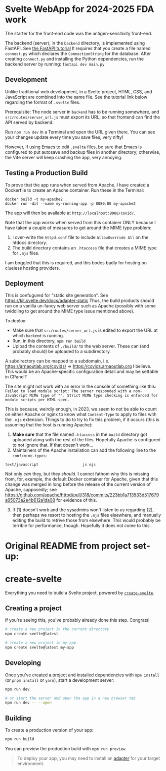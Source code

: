 # Svelte WebApp for 2024-2025 FDA work

The starter for the front-end code was the antigen-sensitivity front-end.

The backend (server), in the `backend` directory, is implemented using FastAPI.
See [the FastAPI tutorial](https://fastapi.tiangolo.com/tutorial/)
It requires that you create a file named `connect.py` which declares the
`ConnectionString` for the database.
After creating `connect.py` and installing the Python dependencies, run the backend
server by running:
`fastapi dev main.py`

## Development

Unlike traditional web development, in a Svelte project, HTML, CSS, and JavaScript
are combined into the same file. See the tutorial link below regarding the format
of `.svelte` files.

Prerequisite: The node server in `backend` has to be running somewhere, and
`src/routes/server_url.js` must export its URL, so that frontend can find the API
served by backend.

Run `npm run dev` in a Terminal and open the URL given there. You can see your changes
update every time you save files, very nifty!

However, if using Emacs to edit `.svelte` files, be sure that Emacs is configured to put autosave
and backup files in another directory; otherwise, the Vite server will keep crashing the
app, very annoying.

## Testing a Production Build

To prove that the app runs when served from Apache, I have created a Dockerfile to create
an Apache container. Run these in the Terminal:

```npm run build
docker build -t my-apache2 .
docker run -dit --name my-running-app -p 8080:80 my-apache2
```

The app will then be available at `http://localhost:8080/covid/`.

Note that the app works when served from this container ONLY because I have taken a couple of
measures to get around the MIME type problem:

1. I over-write the `httpd.conf` file to include `AllowOverride All` on the htdocs directory.
2. The build directory contains an `.htaccess` file that creates a MIME type for `.mjs` files.

I am boggled that this is required, and this bodes badly for hosting on clueless hosting
providers.

## Deployment

This is confugured for "static site generation". See https://kit.svelte.dev/docs/adapter-static
Thus, the build products should run on a vanilla un-fancy web server such as Apache (possibly with
some twiddling to get around the MIME type issue mentioned above).

To deploy:

- Make sure that `src/routes/server_url.js` is edited to export the URL at which `backend` is running.
- Run, in this directory, `npm run build`
- Upload the contents of `./build/` to the web server. These can (and probably should) be uploaded
  to a subdirectory.

A subdirectory can be mapped to a subdomain, i.e. https://arnaoutlab.org/covids/ =>
https://covids.arnaoutlab.org I believe. This would be an Apache-specific configuration detail
and may be settable in CPanel?

The site might not work with an error in the console of something like this:
`Failed to load module script: The server responded with a non-JavaScript MIME type of "".
Strict MIME type checking is enforced for module scripts per HTML spec.`

This is because, weirdly enough, in 2023, we seem to not be able to count on either Apache or
nginx to know what `Content-Type` to apply to files with the `.mjs` extension. Things to do
to try to fix this problem, if it occurs (this is assuming that the host is running Apache):

1. **Make sure** that the file named `.htaccess` in the `build` directory got uploaded along with the
   rest of the files. Hopefully Apache is configured to not ignore that. If that doesn't work...
2. Maintainers of the Apache installation can add the following line to the `conf/mime.types`:

`text/javascript					js mjs`

Not only _can_ they, but they _should_. I cannot fathom why this is missing from, for, example,
the default Docker container for Apache, given that this change was merged in long before the
release of the current version of Apache, supposedly; see
https://github.com/apache/httpd/pull/318/commits/223bb1a713533d517679a65073a2e4b612a1da08
for evidence of this.

3. If (1) doesn't work and the sysadmins won't listen to us regarding (2), then perhaps
   we resort to hosting the `.mjs` files elsewhere, and manually editing the build to retrive
   those from elsewhere. This would probably be terrible for performance, though. Hopefully
   it does not come to this.

# Original README from project set-up:

# create-svelte

Everything you need to build a Svelte project, powered by [`create-svelte`](https://github.com/sveltejs/kit/tree/master/packages/create-svelte).

## Creating a project

If you're seeing this, you've probably already done this step. Congrats!

```bash
# create a new project in the current directory
npm create svelte@latest

# create a new project in my-app
npm create svelte@latest my-app
```

## Developing

Once you've created a project and installed dependencies with `npm install` (or `pnpm install` or `yarn`), start a development server:

```bash
npm run dev

# or start the server and open the app in a new browser tab
npm run dev -- --open
```

## Building

To create a production version of your app:

```bash
npm run build
```

You can preview the production build with `npm run preview`.

> To deploy your app, you may need to install an [adapter](https://kit.svelte.dev/docs/adapters) for your target environment.
